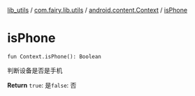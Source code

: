 [lib_utils](../../index.md) / [com.fairy.lib.utils](../index.md) / [android.content.Context](index.md) / [isPhone](./is-phone.md)

# isPhone

`fun Context.isPhone(): Boolean`

判断设备是否是手机

**Return**
`true`: 是`false`: 否


